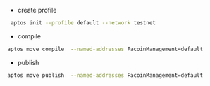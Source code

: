 * create profile 

```sh
 aptos init --profile default --network testnet
```

* compile 

```sh
aptos move compile  --named-addresses FacoinManagement=default
```

* publish

```sh
aptos move publish  --named-addresses FacoinManagement=default
```

